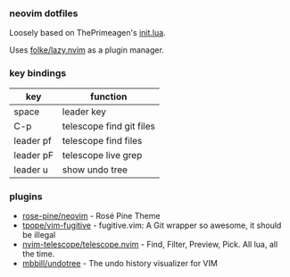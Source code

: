 ### neovim dotfiles

Loosely based on ThePrimeagen's [init.lua](https://github.com/ThePrimeagen/init.lua).

Uses [folke/lazy.nvim](https://github.com/folke/lazy.nvim) as a plugin manager.


### key bindings

| key       | function                   |
| --------- | -------------------------- |
| space     | leader key                 |
| C-p       | telescope find git files   |
| leader pf | telescope find files       |
| leader pF | telescope live grep        |
| leader u  | show undo tree             |

### plugins

* [rose-pine/neovim](https://github.com/rose-pine/neovim) - Rosé Pine Theme
* [tpope/vim-fugitive](https://github.com/tpope/vim-fugitive) - fugitive.vim: A Git wrapper so awesome, it should be illegal 
* [nvim-telescope/telescope.nvim](https://github.com/nvim-telescope/telescope.nvim) - Find, Filter, Preview, Pick. All lua, all the time. 
* [mbbill/undotree](https://github.com/mbbill/undotree) - The undo history visualizer for VIM 
